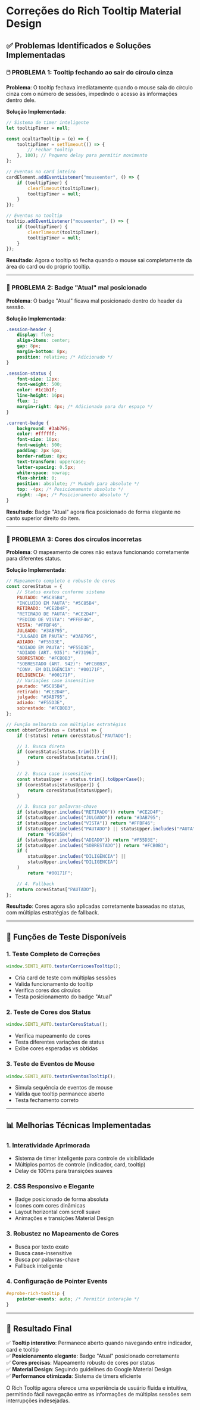 # Correções do Rich Tooltip Material Design

## ✅ Problemas Identificados e Soluções Implementadas

### 🖱️ PROBLEMA 1: Tooltip fechando ao sair do círculo cinza

**Problema**: O tooltip fechava imediatamente quando o mouse saía do círculo cinza com o número de sessões, impedindo o acesso às informações dentro dele.

**Solução Implementada**:

```javascript
// Sistema de timer inteligente
let tooltipTimer = null;

const ocultarTooltip = (e) => {
    tooltipTimer = setTimeout(() => {
        // Fechar tooltip
    }, 100); // Pequeno delay para permitir movimento
};

// Eventos no card inteiro
cardElement.addEventListener("mouseenter", () => {
    if (tooltipTimer) {
        clearTimeout(tooltipTimer);
        tooltipTimer = null;
    }
});

// Eventos no tooltip
tooltip.addEventListener("mouseenter", () => {
    if (tooltipTimer) {
        clearTimeout(tooltipTimer);
        tooltipTimer = null;
    }
});
```

**Resultado**: Agora o tooltip só fecha quando o mouse sai completamente da área do card ou do próprio tooltip.

---

### 📍 PROBLEMA 2: Badge "Atual" mal posicionado

**Problema**: O badge "Atual" ficava mal posicionado dentro do header da sessão.

**Solução Implementada**:

```css
.session-header {
    display: flex;
    align-items: center;
    gap: 8px;
    margin-bottom: 8px;
    position: relative; /* Adicionado */
}

.session-status {
    font-size: 12px;
    font-weight: 500;
    color: #1c1b1f;
    line-height: 16px;
    flex: 1;
    margin-right: 4px; /* Adicionado para dar espaço */
}

.current-badge {
    background: #3ab795;
    color: #ffffff;
    font-size: 10px;
    font-weight: 500;
    padding: 2px 6px;
    border-radius: 8px;
    text-transform: uppercase;
    letter-spacing: 0.5px;
    white-space: nowrap;
    flex-shrink: 0;
    position: absolute; /* Mudado para absolute */
    top: -4px; /* Posicionamento absoluto */
    right: -4px; /* Posicionamento absoluto */
}
```

**Resultado**: Badge "Atual" agora fica posicionado de forma elegante no canto superior direito do item.

---

### 🎨 PROBLEMA 3: Cores dos círculos incorretas

**Problema**: O mapeamento de cores não estava funcionando corretamente para diferentes status.

**Solução Implementada**:

```javascript
// Mapeamento completo e robusto de cores
const coresStatus = {
    // Status exatos conforme sistema
    PAUTADO: "#5C85B4",
    "INCLUÍDO EM PAUTA": "#5C85B4",
    RETIRADO: "#CE2D4F",
    "RETIRADO DE PAUTA": "#CE2D4F",
    "PEDIDO DE VISTA": "#FFBF46",
    VISTA: "#FFBF46",
    JULGADO: "#3AB795",
    "JULGADO EM PAUTA": "#3AB795",
    ADIADO: "#F55D3E",
    "ADIADO EM PAUTA": "#F55D3E",
    "ADIADO (ART. 935)": "#731963",
    SOBRESTADO: "#FCB0B3",
    "SOBRESTADO (ART. 942)": "#FCB0B3",
    "CONV. EM DILIGÊNCIA": "#00171F",
    DILIGENCIA: "#00171F",
    // Variações case insensitive
    pautado: "#5C85B4",
    retirado: "#CE2D4F",
    julgado: "#3AB795",
    adiado: "#F55D3E",
    sobrestado: "#FCB0B3",
};

// Função melhorada com múltiplas estratégias
const obterCorStatus = (status) => {
    if (!status) return coresStatus["PAUTADO"];

    // 1. Busca direta
    if (coresStatus[status.trim()]) {
        return coresStatus[status.trim()];
    }

    // 2. Busca case insensitive
    const statusUpper = status.trim().toUpperCase();
    if (coresStatus[statusUpper]) {
        return coresStatus[statusUpper];
    }

    // 3. Busca por palavras-chave
    if (statusUpper.includes("RETIRADO")) return "#CE2D4F";
    if (statusUpper.includes("JULGADO")) return "#3AB795";
    if (statusUpper.includes("VISTA")) return "#FFBF46";
    if (statusUpper.includes("PAUTADO") || statusUpper.includes("PAUTA"))
        return "#5C85B4";
    if (statusUpper.includes("ADIADO")) return "#F55D3E";
    if (statusUpper.includes("SOBRESTADO")) return "#FCB0B3";
    if (
        statusUpper.includes("DILIGÊNCIA") ||
        statusUpper.includes("DILIGENCIA")
    )
        return "#00171F";

    // 4. Fallback
    return coresStatus["PAUTADO"];
};
```

**Resultado**: Cores agora são aplicadas corretamente baseadas no status, com múltiplas estratégias de fallback.

---

## 🧪 Funções de Teste Disponíveis

### 1. Teste Completo de Correções

```javascript
window.SENT1_AUTO.testarCorricoesTooltip();
```

-   Cria card de teste com múltiplas sessões
-   Valida funcionamento do tooltip
-   Verifica cores dos círculos
-   Testa posicionamento do badge "Atual"

### 2. Teste de Cores dos Status

```javascript
window.SENT1_AUTO.testarCoresStatus();
```

-   Verifica mapeamento de cores
-   Testa diferentes variações de status
-   Exibe cores esperadas vs obtidas

### 3. Teste de Eventos de Mouse

```javascript
window.SENT1_AUTO.testarEventosTooltip();
```

-   Simula sequência de eventos de mouse
-   Valida que tooltip permanece aberto
-   Testa fechamento correto

---

## 📊 Melhorias Técnicas Implementadas

### 1. **Interatividade Aprimorada**

-   Sistema de timer inteligente para controle de visibilidade
-   Múltiplos pontos de controle (indicador, card, tooltip)
-   Delay de 100ms para transições suaves

### 2. **CSS Responsivo e Elegante**

-   Badge posicionado de forma absoluta
-   Ícones com cores dinâmicas
-   Layout horizontal com scroll suave
-   Animações e transições Material Design

### 3. **Robustez no Mapeamento de Cores**

-   Busca por texto exato
-   Busca case-insensitive
-   Busca por palavras-chave
-   Fallback inteligente

### 4. **Configuração de Pointer Events**

```css
#eprobe-rich-tooltip {
    pointer-events: auto; /* Permitir interação */
}
```

---

## 🎯 Resultado Final

✅ **Tooltip interativo**: Permanece aberto quando navegando entre indicador, card e tooltip  
✅ **Posicionamento elegante**: Badge "Atual" posicionado corretamente  
✅ **Cores precisas**: Mapeamento robusto de cores por status  
✅ **Material Design**: Seguindo guidelines do Google Material Design  
✅ **Performance otimizada**: Sistema de timers eficiente

O Rich Tooltip agora oferece uma experiência de usuário fluida e intuitiva, permitindo fácil navegação entre as informações de múltiplas sessões sem interrupções indesejadas.
